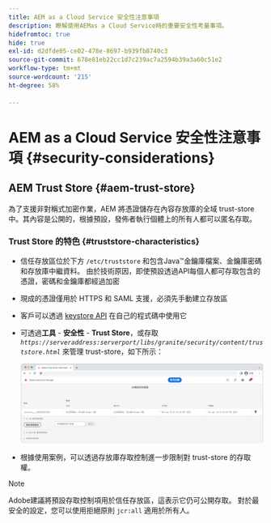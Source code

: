 ```yaml
---
title: AEM as a Cloud Service 安全性注意事項
description: 瞭解使用AEMas a Cloud Service時的重要安全性考量事項。
hidefromtoc: true
hide: true
exl-id: d2dfde05-ce02-478e-8697-b939fb8740c3
source-git-commit: 678e81eb22cc1d7c239ac7a2594b39a3a60c51e2
workflow-type: tm+mt
source-wordcount: '215'
ht-degree: 58%

---
```


# AEM as a Cloud Service 安全性注意事項 {#security-considerations}

## AEM Trust Store {#aem-trust-store}

為了支援非對稱式加密作業，AEM 將憑證儲存在內容存放庫的全域 trust-store 中。其內容是公開的，根據預設，發佈者執行個體上的所有人都可以匿名存取。

### Trust Store 的特色 {#truststore-characteristics}

* 信任存放區位於下方 `/etc/truststore` 和包含Java™金鑰庫檔案、金鑰庫密碼和存放庫中繼資料。 由於技術原因，即使預設透過API每個人都可存取包含的憑證，密碼和金鑰庫都經過加密
* 現成的憑證僅用於 HTTPS 和 SAML 支援，必須先手動建立存放區
* 客戶可以透過 [keystore API](https://developer.adobe.com/experience-manager/reference-materials/6-5/javadoc/com/adobe/granite/keystore/KeyStoreService.html#getTrustStore-org.apache.sling.api.resource.ResourceResolver-) 在自己的程式碼中使用它
* 可透過&#x200B;**工具** - **安全性** - **Trust Store**，或存取 *`https://serveraddress:serverport/libs/granite/security/content/truststore.html`* 來管理 trust-store，如下所示：

  ![Trust Store 管理](/help/security/assets/global-trust-store-modified.png)

* 根據使用案例，可以透過存放庫存取控制進一步限制對 trust-store 的存取權。

>[!NOTE]
>
>Adobe建議將預設存取控制項用於信任存放區，這表示它仍可公開存取。 對於最安全的設定，您可以使用拒絕原則 `jcr:all` 適用於所有人。

<!--
Commenting out section for now as requested by Lars

## Anonymous Permission Hardening Package {#anonymous-permission-hardening-package}

For more information on the Anonymous Hardening Package, see [Security Checklist](https://experienceleague.adobe.com/docs/experience-manager-65/administering/security/security-checklist.html#anonymous-permission-hardening-package).
-->
